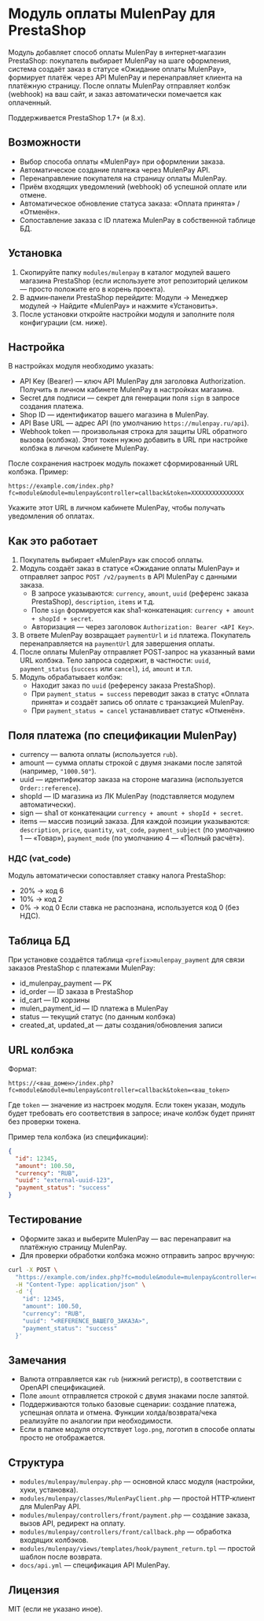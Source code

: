# Модуль оплаты MulenPay для PrestaShop

Модуль добавляет способ оплаты MulenPay в интернет‑магазин PrestaShop: покупатель выбирает MulenPay на шаге оформления, система создаёт заказ в статусе «Ожидание оплаты MulenPay», формирует платёж через API MulenPay и перенаправляет клиента на платёжную страницу. После оплаты MulenPay отправляет колбэк (webhook) на ваш сайт, и заказ автоматически помечается как оплаченный.

Поддерживается PrestaShop 1.7+ (и 8.x).

## Возможности
- Выбор способа оплаты «MulenPay» при оформлении заказа.
- Автоматическое создание платежа через MulenPay API.
- Перенаправление покупателя на страницу оплаты MulenPay.
- Приём входящих уведомлений (webhook) об успешной оплате или отмене.
- Автоматическое обновление статуса заказа: «Оплата принята» / «Отменён».
- Сопоставление заказа с ID платежа MulenPay в собственной таблице БД.

## Установка
1. Скопируйте папку `modules/mulenpay` в каталог модулей вашего магазина PrestaShop (если используете этот репозиторий целиком — просто положите его в корень проекта).
2. В админ‑панели PrestaShop перейдите: Модули → Менеджер модулей → Найдите «MulenPay» и нажмите «Установить».
3. После установки откройте настройки модуля и заполните поля конфигурации (см. ниже).

## Настройка
В настройках модуля необходимо указать:
- API Key (Bearer) — ключ API MulenPay для заголовка Authorization. Получить в личном кабинете MulenPay в настройках магазина.
- Secret для подписи — секрет для генерации поля `sign` в запросе создания платежа.
- Shop ID — идентификатор вашего магазина в MulenPay.
- API Base URL — адрес API (по умолчанию `https://mulenpay.ru/api`).
- Webhook token — произвольная строка для защиты URL обратного вызова (колбэка). Этот токен нужно добавить в URL при настройке колбэка в личном кабинете MulenPay.

После сохранения настроек модуль покажет сформированный URL колбэка. Пример:

```
https://example.com/index.php?fc=module&module=mulenpay&controller=callback&token=XXXXXXXXXXXXXXX
```

Укажите этот URL в личном кабинете MulenPay, чтобы получать уведомления об оплатах.

## Как это работает
1. Покупатель выбирает «MulenPay» как способ оплаты.
2. Модуль создаёт заказ в статусе «Ожидание оплаты MulenPay» и отправляет запрос `POST /v2/payments` в API MulenPay с данными заказа.
   - В запросе указываются: `currency`, `amount`, `uuid` (референс заказа PrestaShop), `description`, `items` и т.д.
   - Поле `sign` формируется как sha1-конкатенация: `currency + amount + shopId + secret`.
   - Авторизация — через заголовок `Authorization: Bearer <API Key>`.
3. В ответе MulenPay возвращает `paymentUrl` и `id` платежа. Покупатель перенаправляется на `paymentUrl` для завершения оплаты.
4. После оплаты MulenPay отправляет POST‑запрос на указанный вами URL колбэка. Тело запроса содержит, в частности: `uuid`, `payment_status` (`success` или `cancel`), `id`, `amount` и т.п.
5. Модуль обрабатывает колбэк:
   - Находит заказ по `uuid` (референсу заказа PrestaShop).
   - При `payment_status = success` переводит заказ в статус «Оплата принята» и создаёт запись об оплате с транзакцией MulenPay.
   - При `payment_status = cancel` устанавливает статус «Отменён».

## Поля платежа (по спецификации MulenPay)
- currency — валюта оплаты (используется `rub`).
- amount — сумма оплаты строкой с двумя знаками после запятой (например, `"1000.50"`).
- uuid — идентификатор заказа на стороне магазина (используется `Order::reference`).
- shopId — ID магазина из ЛК MulenPay (подставляется модулем автоматически).
- sign — sha1 от конкатенации `currency + amount + shopId + secret`.
- items — массив позиций заказа. Для каждой позиции указываются: `description`, `price`, `quantity`, `vat_code`, `payment_subject` (по умолчанию 1 — «Товар»), `payment_mode` (по умолчанию 4 — «Полный расчёт»).

### НДС (vat_code)
Модуль автоматически сопоставляет ставку налога PrestaShop:
- 20% → код 6
- 10% → код 2
- 0% → код 0
Если ставка не распознана, используется код 0 (без НДС).

## Таблица БД
При установке создаётся таблица `<prefix>mulenpay_payment` для связи заказов PrestaShop с платежами MulenPay:
- id_mulenpay_payment — PK
- id_order — ID заказа в PrestaShop
- id_cart — ID корзины
- mulen_payment_id — ID платежа в MulenPay
- status — текущий статус (по данным колбэка)
- created_at, updated_at — даты создания/обновления записи

## URL колбэка
Формат:
```
https://<ваш_домен>/index.php?fc=module&module=mulenpay&controller=callback&token=<ваш_token>
```
Где `token` — значение из настроек модуля. Если токен указан, модуль будет требовать его соответствия в запросе; иначе колбэк будет принят без проверки токена.

Пример тела колбэка (из спецификации):
```json
{
  "id": 12345,
  "amount": 100.50,
  "currency": "RUB",
  "uuid": "external-uuid-123",
  "payment_status": "success"
}
```

## Тестирование
- Оформите заказ и выберите MulenPay — вас перенаправит на платёжную страницу MulenPay.
- Для проверки обработки колбэка можно отправить запрос вручную:

```bash
curl -X POST \
  "https://example.com/index.php?fc=module&module=mulenpay&controller=callback&token=ВАШ_ТОКЕН" \
  -H "Content-Type: application/json" \
  -d '{
    "id": 12345,
    "amount": 100.50,
    "currency": "RUB",
    "uuid": "<REFERENCE_ВАШЕГО_ЗАКАЗА>",
    "payment_status": "success"
  }'
```

## Замечания
- Валюта отправляется как `rub` (нижний регистр), в соответствии с OpenAPI спецификацией.
- Поле `amount` отправляется строкой с двумя знаками после запятой.
- Поддерживаются только базовые сценарии: создание платежа, успешная оплата и отмена. Функции холда/возврата/чека реализуйте по аналогии при необходимости.
- Если в папке модуля отсутствует `logo.png`, логотип в способе оплаты просто не отображается.

## Структура
- `modules/mulenpay/mulenpay.php` — основной класс модуля (настройки, хуки, установка).
- `modules/mulenpay/classes/MulenPayClient.php` — простой HTTP‑клиент для MulenPay API.
- `modules/mulenpay/controllers/front/payment.php` — создание заказа, вызов API, редирект на оплату.
- `modules/mulenpay/controllers/front/callback.php` — обработка входящих колбэков.
- `modules/mulenpay/views/templates/hook/payment_return.tpl` — простой шаблон после возврата.
- `docs/api.yml` — спецификация API MulenPay.

## Лицензия
MIT (если не указано иное).